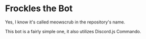# Frockles the Bot
Yes, I know it's called meowscrub in the repository's name.

This bot is a fairly simple one, it also utilizes Discord.js Commando.
